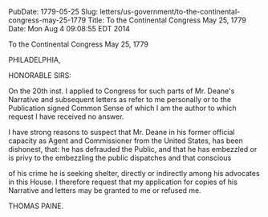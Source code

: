 PubDate: 1779-05-25
Slug: letters/us-government/to-the-continental-congress-may-25-1779
Title: To the Continental Congress  May 25, 1779
Date: Mon Aug  4 09:08:55 EDT 2014

   To the Continental Congress  May 25, 1779

   PHILADELPHIA,

   HONORABLE SIRS:

   On the 20th inst. I applied to Congress for such parts of Mr. Deane's
   Narrative and subsequent letters as refer to me personally or to the
   Publication signed Common Sense of which I am the author to which request
   I have received no answer.

   I have strong reasons to suspect that Mr. Deane in his former official
   capacity as Agent and Commissioner from the United States, has been
   dishonest, that: he has defrauded the Public, and that he has embezzled or
   is privy to the embezzling the public dispatches and that conscious

   of his crime he is seeking shelter, directly or indirectly among his
   advocates in this House. I therefore request that my application for
   copies of his Narrative and letters may be granted to me or refused me.

   THOMAS PAINE.

    
